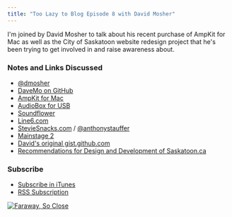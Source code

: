 ```yaml
---
title: "Too Lazy to Blog Episode 8 with David Mosher"
---
```

<p>I'm joined by David Mosher to talk about his recent purchase of AmpKit for Mac as well as the City of Saskatoon website redesign project that he's been trying to get involved in and raise awareness about.</p>
<h3>Notes and Links Discussed</h3>
<ul>
<li><a href="https://twitter.com/dmosher">@dmosher</a></li>
<li><a href="https://github.com/davemo">DaveMo on GitHub</a></li>
<li><a href="https://chrisenns.com/2012/11/ampkit-for-mac-arrives/">AmpKit for Mac</a></li>
<li><a href="https://www.presonus.com/products/AudioBox-USB">AudioBox for USB</a></li>
<li><a href="https://cycling74.com/soundflower-landing-page/">Soundflower</a></li>
<li><a href="https://line6.com/software/">Line6.com</a></li>
<li><a href="https://steviesnacks.com">StevieSnacks.com</a> / <a href="https://twitter.com/anthonystauffer">@anthonystauffer</a></li>
<li><a href="https://www.apple.com/logicpro/mainstage/">Mainstage 2</a></li>
<li><a href="https://t.co/WfzJnXwu">David's original gist.github.com</a></li>
<li><a href="https://t.co/dDOm7gPE">Recommendations for Design and Development of Saskatoon.ca</a></li>
</ul>
<h3 id="subscribe">Subscribe</h3>
<ul>
<li><a href="https://phobos.apple.com/WebObjects/MZStore.woa/wa/viewPodcast?id=563304315">Subscribe in iTunes</a></li>
<li><a href="https://chrisenns.com/feed/podcast/">RSS Subscription</a></li>
</ul>
<p><a href="https://target.georiot.com/Proxy.ashx?grid=9646&id=6PFrOqNV4B8&offerid=162397&type=3&subid=0&tmpid=3664&RD_PARM1=https%253A%252F%252Fitunes.apple.com%252Fca%252Fpodcast%252Ffaraway-so-close%252Fid563304315%253Fmt%253D2%2526uo%253D4%2526partnerId%253D30" target="itunes_store"><img src="https://r.mzstatic.com/images/web/linkmaker/badge_itunes-lrg.gif" alt="Faraway, So Close" style="border: 0;"/></a></p>
